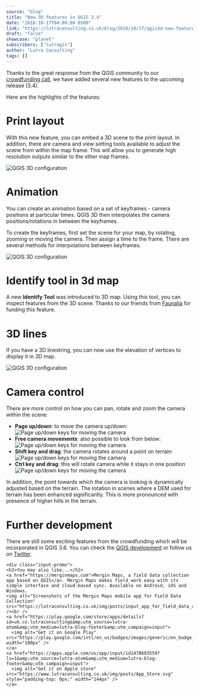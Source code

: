 ```yaml
---
source: "blog"
title: "New 3D features in QGIS 3.4"
date: "2018-10-17T04:00:00-0500"
link: "https://lutraconsulting.co.uk/blog/2018/10/17/qgis3d-new-features-qgis3-4/"
draft: "false"
showcase: "planet"
subscribers: ["lutragis"]
author: "Lutra Consulting"
tags: []
---
```


<p>Thanks to the great response from the QGIS community to our <a href="https://www.lutraconsulting.co.uk/crowdfunding/more-qgis-3d/">crowdfunding call</a>, we have added several new features to the upcoming release (3.4).</p>

<p>Here are the highlights of the features:</p>

<!-- more -->

<h1 id="print-layout">Print layout</h1>

<p>With this new feature, you can embed a 3D scene to the print layout. In addition, there are camera and view setting tools available to adjust the scene from within the map frame. This will allow you to generate high resolution outputs similar to the other map frames.</p>

<p><img alt="QGIS 3D configuration" src="https://www.lutraconsulting.co.uk/img/posts/qgis3d_print_layout.png" /></p>

<h1 id="animation">Animation</h1>

<p>You can create an animation based on a set of keyframes - camera positions at particular times. QGIS 3D then interpolates the camera positions/rotations in between the keyframes.</p>

<p>To create the keyframes, first set the scene for your map, by rotating, zooming or moving the camera. Then assign a time to the frame. There are several methods for interpolations between keyframes.</p>

<p><img alt="QGIS 3D configuration" src="https://www.lutraconsulting.co.uk/img/posts/qgis3d_animation.gif" /></p>

<h1 id="identify-tool-in-3d-map">Identify tool in 3d map</h1>
<p>A new <strong>Identify Tool</strong> was introduced to 3D map. Using this tool, you can inspect features from the 3D scene. Thanks to our friends from <a href="https://www.faunalia.eu/en/">Faunalia</a> for funding this feature.</p>

<h1 id="3d-lines">3D lines</h1>

<p>If you have a 3D linestring, you can now use the elevation of vertices to display it in 3D map.</p>

<p><img alt="QGIS 3D configuration" src="https://www.lutraconsulting.co.uk/img/posts/qgis_3d_lines.png" /></p>

<h1 id="camera-control">Camera control</h1>

<p>There are more control on how you can pan, rotate and zoom the camera within the scene:</p>
<ul>
  <li><strong>Page up/down</strong>: to move the camera up/down:
<img alt="Page up/down keys for moving the camera" src="https://www.lutraconsulting.co.uk/img/posts/qgis3d_page_up_down.gif" /></li>
  <li><strong>Free camera movements</strong>: also possible to look from below:
<img alt="Page up/down keys for moving the camera" src="https://www.lutraconsulting.co.uk/img/posts/qgis3d_free_camera_movement.gif" /></li>
  <li><strong>Shift key and drag</strong>:  the camera rotates around a point on terrain:
<img alt="Page up/down keys for moving the camera" src="https://www.lutraconsulting.co.uk/img/posts/qgis3d_shift_left_click.gif" /></li>
  <li><strong>Ctrl key and drag</strong>: this will rotate camera while it stays in one position
<img alt="Page up/down keys for moving the camera" src="https://www.lutraconsulting.co.uk/img/posts/qgis3d_ctrl_drag.gif" /></li>
</ul>

<p>In addition, the point towards which the camera is looking is dynamically adjusted based on the terrain. The rotation in scenes where a DEM used for terrain has been enhanced significantly. This is more pronounced with presence of higher hills in the terrain.</p>

<h1 id="further-development">Further development</h1>
<p>There are still some exciting features from the crowdfunding which will be incorporated in QGIS 3.6. You can check the <a href="https://github.com/qgis/QGIS">QGIS development</a> or follow us on <a href="https://www.twitter.com/lutraconsulting">Twitter</a>.</p>

    <div class="input-promo">
    <h2>You may also like...</h2>
    <a href="https://merginmaps.com">Mergin Maps, a field data collection app based on QGIS</a>. Mergin Maps makes field work easy with its simple interface and cloud-based sync. Available on Android, iOS and Windows.
    <img alt="Screenshots of the Mergin Maps mobile app for Field Data Collection" src="https://lutraconsulting.co.uk/img/posts/input_app_for_field_data_collection.jpg" /><br />
    <a href="https://play.google.com/store/apps/details?id=uk.co.lutraconsulting&amp;utm_source=lutra-atom&amp;utm_medium=lutra-blog-footer&amp;utm_campaign=input">
      <img alt="Get it on Google Play" src="https://play.google.com/intl/en_us/badges/images/generic/en_badge_web_generic.png" width="180px" />
    </a>
    <a href="https://apps.apple.com/us/app/input/id1478603559?ls=1&amp;utm_source=lutra-atom&amp;utm_medium=lutra-blog-footer&amp;utm_campaign=input">
      <img alt="Get it on Apple store" src="https://www.lutraconsulting.co.uk/img/posts/App_Store.svg" style="padding-top: 0px;" width="144px" />
    </a>
  </div>
